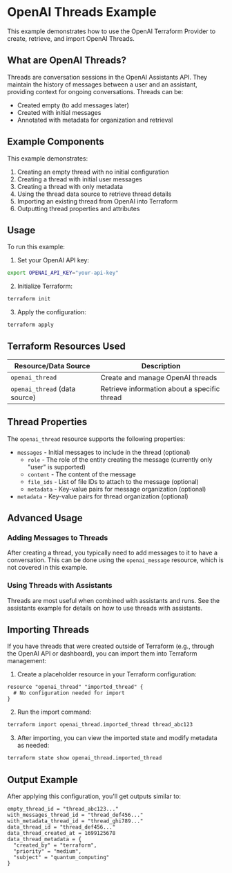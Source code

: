 # OpenAI Threads Example

This example demonstrates how to use the OpenAI Terraform Provider to create, retrieve, and import OpenAI Threads.

## What are OpenAI Threads?

Threads are conversation sessions in the OpenAI Assistants API. They maintain the history of messages between a user and an assistant, providing context for ongoing conversations. Threads can be:

- Created empty (to add messages later)
- Created with initial messages
- Annotated with metadata for organization and retrieval

## Example Components

This example demonstrates:

1. Creating an empty thread with no initial configuration
2. Creating a thread with initial user messages
3. Creating a thread with only metadata
4. Using the thread data source to retrieve thread details
5. Importing an existing thread from OpenAI into Terraform
6. Outputting thread properties and attributes

## Usage

To run this example:

1. Set your OpenAI API key:
```bash
export OPENAI_API_KEY="your-api-key"
```

2. Initialize Terraform:
```bash
terraform init
```

3. Apply the configuration:
```bash
terraform apply
```

## Terraform Resources Used

| Resource/Data Source | Description |
|----------------------|-------------|
| `openai_thread` | Create and manage OpenAI threads |
| `openai_thread` (data source) | Retrieve information about a specific thread |

## Thread Properties

The `openai_thread` resource supports the following properties:

- `messages` - Initial messages to include in the thread (optional)
  - `role` - The role of the entity creating the message (currently only "user" is supported)
  - `content` - The content of the message
  - `file_ids` - List of file IDs to attach to the message (optional)
  - `metadata` - Key-value pairs for message organization (optional)
- `metadata` - Key-value pairs for thread organization (optional)

## Advanced Usage

### Adding Messages to Threads

After creating a thread, you typically need to add messages to it to have a conversation. This can be done using the `openai_message` resource, which is not covered in this example.

### Using Threads with Assistants

Threads are most useful when combined with assistants and runs. See the assistants example for details on how to use threads with assistants.

## Importing Threads

If you have threads that were created outside of Terraform (e.g., through the OpenAI API or dashboard), you can import them into Terraform management:

1. Create a placeholder resource in your Terraform configuration:
```hcl
resource "openai_thread" "imported_thread" {
  # No configuration needed for import
}
```

2. Run the import command:
```bash
terraform import openai_thread.imported_thread thread_abc123
```

3. After importing, you can view the imported state and modify metadata as needed:
```bash
terraform state show openai_thread.imported_thread
```

## Output Example

After applying this configuration, you'll get outputs similar to:

```
empty_thread_id = "thread_abc123..."
with_messages_thread_id = "thread_def456..."
with_metadata_thread_id = "thread_ghi789..."
data_thread_id = "thread_def456..."
data_thread_created_at = 1699125678
data_thread_metadata = {
  "created_by" = "terraform",
  "priority" = "medium",
  "subject" = "quantum_computing"
}
``` 